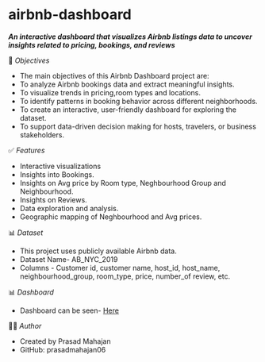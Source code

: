 # airbnb-dashboard
***An interactive dashboard that visualizes Airbnb listings data to uncover insights related to pricing, bookings, and reviews***

🎯 *Objectives*
- The main objectives of this Airbnb Dashboard project are:
- To analyze Airbnb bookings data and extract meaningful insights.
- To visualize trends in pricing,room types and locations.
- To identify patterns in booking behavior across different neighborhoods.
- To create an interactive, user-friendly dashboard for exploring the dataset.
- To support data-driven decision making for hosts, travelers, or business stakeholders.

✅ *Features*
- Interactive visualizations
- Insights into Bookings.
- Insights on Avg price by Room type, Neghbourhood Group and Neighbourhood.
- Insights on Reviews.
- Data exploration and analysis.
- Geographic mapping of Neghbourhood and Avg prices.

📊  *Dataset*
- This project uses publicly available Airbnb data. 
- Dataset Name- AB_NYC_2019 
- Columns - Customer id, customer name, host_id, host_name, neighbourhood_group, room_type, price, number_of review, etc.

📊 *Dashboard*
- Dashboard can be seen- <a href ="https://github.com/prasadmahajan06/airbnb-dashboard/blob/main/airbnb.png">Here</a>


🙋‍♂️ *Author*
- Created by Prasad Mahajan
- GitHub: prasadmahajan06
